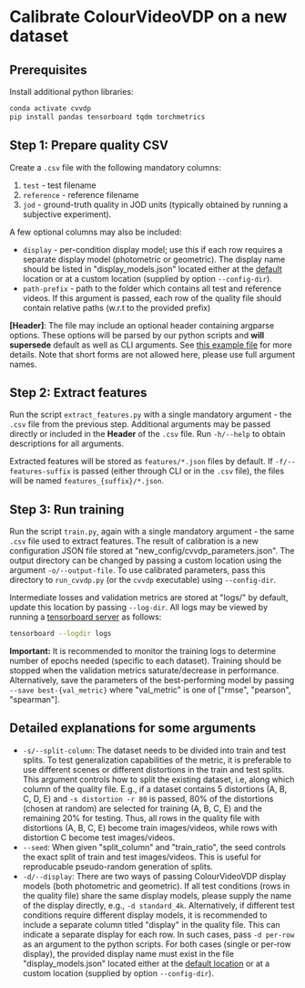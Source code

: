 # Calibrate ColourVideoVDP on a new dataset

## Prerequisites
Install additional python libraries:
```bash
conda activate cvvdp
pip install pandas tensorboard tqdm torchmetrics
```

## Step 1: Prepare quality CSV
Create a `.csv` file with the following mandatory columns:
1. `test` - test filename
2. `reference` - reference filename
3. `jod` - ground-truth quality in JOD units (typically obtained by running a subjective experiment).

A few optional columns may also be included:
- `display` - per-condition display model; use this if each row requires a separate display model (photometric or geometric). The display name should be listed in "display_models.json" located either at the [default](../pycvvdp/vvdp_data) location or at a custom location (supplied by option `--config-dir`).
- `path-prefix` - path to the folder which contains all test and reference videos. If this argument is passed, each row of the quality file should contain relative paths (w.r.t to the provided prefix)

**[Header]**: The file may include an optional header containing argparse options. These options will be parsed by our python scripts and **will supersede** default as well as CLI arguments. See [this example file](xr-david.csv) for more details. Note that short forms are not allowed here, please use full argument names.

## Step 2: Extract features
Run the script `extract_features.py` with a single mandatory argument - the `.csv` file from the previous step. Additional arguments may be passed directly or included in the **Header** of the `.csv` file. Run `-h/--help` to obtain descriptions for all arguments.

Extracted features will be stored as `features/*.json` files by default. If `-f/--features-suffix` is passed (either through CLI or in the `.csv` file), the files will be named `features_{suffix}/*.json`.

## Step 3: Run training
Run the script `train.py`, again with a single mandatory argument - the same `.csv` file used to extract features. The result of calibration is a new configuration JSON file stored at "new_config/cvvdp_parameters.json". The output directory can be changed by passing a custom location using the argument `-o/--output-file`. To use calibrated parameters, pass this directory to `run_cvvdp.py` (or the `cvvdp` executable) using `--config-dir`.

Intermediate losses and validation metrics are stored at "logs/" by default, update this location by passing `--log-dir`. All logs may be viewed by running a [tensorboard server](https://www.tensorflow.org/tensorboard) as follows:
```bash
tensorboard --logdir logs
```

**Important:** It is recommended to monitor the training logs to determine number of epochs needed (specific to each dataset). Training should be stopped when the validation metrics saturate/decrease in performance. Alternatively, save the parameters of the best-performing model by passing `--save best-{val_metric}` where "val_metric" is one of \["rmse", "pearson", "spearman"\].

## Detailed explanations for some arguments
- `-s/--split-column`: The dataset needs to be divided into train and test splits. To test generalization capabilities of the metric, it is preferable to use different scenes or different distortions in the train and test splits. This argument controls how to split the existing dataset, i.e, along which column of the quality file. E.g., if a dataset contains 5 distortions (A, B, C, D, E) and `-s distortion -r 80` is passed, 80% of the distortions (chosen at random) are selected for training (A, B, C, E) and the remaining 20% for testing. Thus, all rows in the quality file with distortions (A, B, C, E) become train images/videos, while rows with distortion C become test images/videos.
- `--seed`: When given "split_column" and "train_ratio", the seed controls the exact split of train and test images/videos. This is useful for reproducable pseudo-random generation of splits.
- `-d/--display`: There are two ways of passing ColourVideoVDP display models (both photometric and geometric). If all test conditions (rows in the quality file) share the same display models, please supply the name of the display directly, e.g., `-d standard_4k`. Alternatively, if different test conditions require different display models, it is recommended to include a separate column titled "display" in the quality file. This can indicate a separate display for each row. In such cases, pass `-d per-row` as an argument to the python scripts. For both cases (single or per-row display), the provided display name must exist in the file "display_models.json" located either at the [default location](../pycvvdp/vvdp_data) or at a custom location (supplied by option `--config-dir`).
